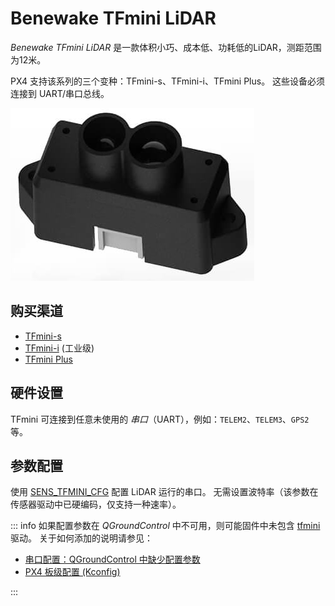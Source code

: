 # Benewake TFmini LiDAR

_Benewake TFmini LiDAR_ 是一款体积小巧、成本低、功耗低的LiDAR，测距范围为12米。

PX4 支持该系列的三个变种：TFmini-s、TFmini-i、TFmini Plus。
这些设备必须连接到 UART/串口总线。

![TFmini LiDAR](../../assets/hardware/sensors/tfmini/tfmini_hero.jpg)

## 购买渠道

- [TFmini-s](https://en.benewake.com/TFminiS/index_proid_325.html)
- [TFmini-i](https://en.benewake.com/TFminii/index_proid_324.html) (工业级)
- [TFmini Plus](https://en.benewake.com/TFminiPlus/index_proid_323.html)

## 硬件设置

TFmini 可连接到任意未使用的 _串口_（UART），例如：`TELEM2`、`TELEM3`、`GPS2` 等。

## 参数配置

使用 [SENS_TFMINI_CFG](../advanced_config/parameter_reference.md#SENS_TFMINI_CFG) 配置 LiDAR 运行的串口。
无需设置波特率（该参数在传感器驱动中已硬编码，仅支持一种速率）。

::: info
如果配置参数在 _QGroundControl_ 中不可用，则可能固件中未包含 [tfmini](../modules/modules_driver_distance_sensor.md#tfmini) 驱动。
关于如何添加的说明请参见：

- [串口配置：QGroundControl 中缺少配置参数](../peripherals/serial_configuration.md#parameter_not_in_firmware)
- [PX4 板级配置 (Kconfig)](../hardware/porting_guide_config.md#px4-menuconfig-setup)

:::